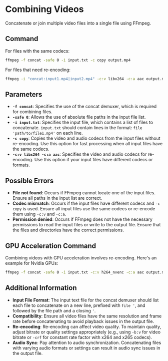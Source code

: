 # Combining Videos

Concatenate or join multiple video files into a single file using FFmpeg.

## Command

For files with the same codecs:

```bash
ffmpeg -f concat -safe 0 -i input.txt -c copy output.mp4
```

For files that need re-encoding:

```bash
ffmpeg -i "concat:input1.mp4|input2.mp4" -c:v libx264 -c:a aac output.mp4
```


## Parameters

- **`-f concat`**: Specifies the use of the concat demuxer, which is required for combining files.
- **`-safe 0`**: Allows the use of absolute file paths in the input file list.
- **`-i input.txt`**: Specifies the input file, which contains a list of files to concatenate. `input.txt` should contain lines in the format: `file 'path/to/file1.mp4'` on each line.
- **`-c copy`**: Copies the video and audio codecs from the input files without re-encoding. Use this option for fast processing when all input files have the same codecs.
- **`-c:v libx264 -c:a aac`**: Specifies the video and audio codecs for re-encoding. Use this option if your input files have different codecs or formats.

## Possible Errors

- **File not found**: Occurs if FFmpeg cannot locate one of the input files. Ensure all paths in the input list are correct.
- **Codec mismatch**: Occurs if the input files have different codecs and `-c copy` is used. Ensure all input files use the same codecs or re-encode them using `-c:v` and `-c:a`.
- **Permission denied**: Occurs if FFmpeg does not have the necessary permissions to read the input files or write to the output file. Ensure that the files and directories have the correct permissions.

## GPU Acceleration Command

Combining videos with GPU acceleration involves re-encoding. Here's an example for Nvidia GPUs:

```bash
ffmpeg -f concat -safe 0 -i input.txt -c:v h264_nvenc -c:a aac output.mp4
```


## Additional Information

- **Input File Format**: The input text file for the concat demuxer should list each file to concatenate on a new line, prefixed with `file '`, and followed by the file path and a closing `'`.
- **Compatibility**: Ensure all video files have the same resolution and frame rate before concatenating to avoid playback issues in the output file.
- **Re-encoding**: Re-encoding can affect video quality. To maintain quality, adjust bitrate or quality settings appropriately (e.g., using `-b:v` for video bitrate or `-crf` for constant rate factor with x264 and x265 codecs).
- **Audio Sync**: Pay attention to audio synchronization. Concatenating files with varying audio formats or settings can result in audio sync issues in the output file.
